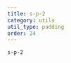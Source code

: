 ```yaml
---
title: s-p-2
category: utils
util_type: padding
order: 24
---
```

<div class="s-p-2">
  <code>s-p-2</code>
</div>